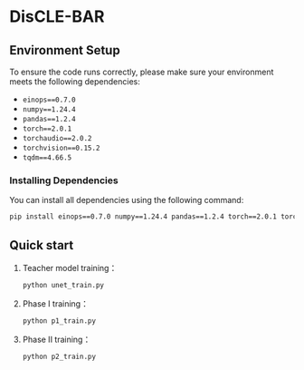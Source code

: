 # DisCLE-BAR
## Environment Setup

To ensure the code runs correctly, please make sure your environment meets the following dependencies:

- `einops==0.7.0`
- `numpy==1.24.4`
- `pandas==1.2.4`
- `torch==2.0.1`
- `torchaudio==2.0.2`
- `torchvision==0.15.2`
- `tqdm==4.66.5`

### Installing Dependencies

You can install all dependencies using the following command:

```bash
pip install einops==0.7.0 numpy==1.24.4 pandas==1.2.4 torch==2.0.1 torchaudio==2.0.2 torchvision==0.15.2 tqdm==4.66.5
```
## Quick start
1. Teacher model training：
   ```bash
   python unet_train.py
   ```
2. Phase I training：
   ```bash
   python p1_train.py
   ```
3. Phase II training：
   ```bash
   python p2_train.py
   ```
